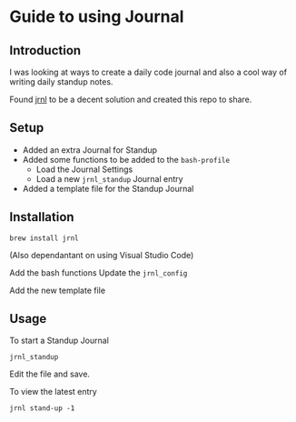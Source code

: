 # Guide to using Journal

## Introduction

I was looking at ways to create a daily code journal and also a cool way of writing daily standup notes.

Found [jrnl](http://jrnl.sh/index.html) to be a decent solution and created this repo to share.

## Setup

* Added an extra Journal for Standup
* Added some functions to be added to the `bash-profile`
    * Load the Journal Settings
    * Load a new `jrnl_standup` Journal entry
* Added a template file for the Standup Journal

## Installation

`brew install jrnl`

(Also dependantant on using Visual Studio Code)

Add the bash functions
Update the `jrnl_config`

Add the new template file

## Usage

To start a Standup Journal

`jrnl_standup`

Edit the file and save.

To view the latest entry

`jrnl stand-up -1`
